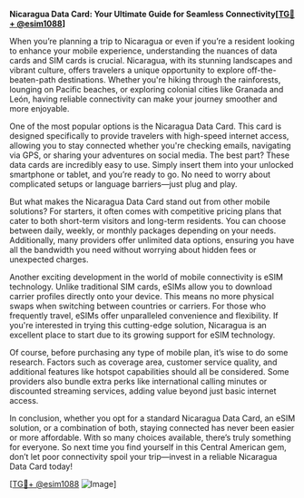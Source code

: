 **Nicaragua Data Card: Your Ultimate Guide for Seamless Connectivity[[TG💪+ @esim1088](https://t.me/s/esim1088)]**

When you’re planning a trip to Nicaragua or even if you’re a resident looking to enhance your mobile experience, understanding the nuances of data cards and SIM cards is crucial. Nicaragua, with its stunning landscapes and vibrant culture, offers travelers a unique opportunity to explore off-the-beaten-path destinations. Whether you're hiking through the rainforests, lounging on Pacific beaches, or exploring colonial cities like Granada and León, having reliable connectivity can make your journey smoother and more enjoyable.

One of the most popular options is the Nicaragua Data Card. This card is designed specifically to provide travelers with high-speed internet access, allowing you to stay connected whether you're checking emails, navigating via GPS, or sharing your adventures on social media. The best part? These data cards are incredibly easy to use. Simply insert them into your unlocked smartphone or tablet, and you’re ready to go. No need to worry about complicated setups or language barriers—just plug and play.

But what makes the Nicaragua Data Card stand out from other mobile solutions? For starters, it often comes with competitive pricing plans that cater to both short-term visitors and long-term residents. You can choose between daily, weekly, or monthly packages depending on your needs. Additionally, many providers offer unlimited data options, ensuring you have all the bandwidth you need without worrying about hidden fees or unexpected charges.

Another exciting development in the world of mobile connectivity is eSIM technology. Unlike traditional SIM cards, eSIMs allow you to download carrier profiles directly onto your device. This means no more physical swaps when switching between countries or carriers. For those who frequently travel, eSIMs offer unparalleled convenience and flexibility. If you're interested in trying this cutting-edge solution, Nicaragua is an excellent place to start due to its growing support for eSIM technology.

Of course, before purchasing any type of mobile plan, it’s wise to do some research. Factors such as coverage area, customer service quality, and additional features like hotspot capabilities should all be considered. Some providers also bundle extra perks like international calling minutes or discounted streaming services, adding value beyond just basic internet access.

In conclusion, whether you opt for a standard Nicaragua Data Card, an eSIM solution, or a combination of both, staying connected has never been easier or more affordable. With so many choices available, there’s truly something for everyone. So next time you find yourself in this Central American gem, don’t let poor connectivity spoil your trip—invest in a reliable Nicaragua Data Card today!

[[TG💪+ @esim1088](https://t.me/s/esim1088) ![Image](https://i.postimg.cc/Y0z9fWf4/image.png)]